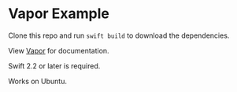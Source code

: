 # Vapor Example

Clone this repo and run `swift build` to download the dependencies.

View [Vapor](https://github.com/tannernelson/vapor) for documentation.

Swift 2.2 or later is required.

Works on Ubuntu.